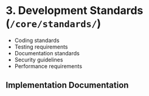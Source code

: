 # 3. Development Standards (`/core/standards/`)

- Coding standards
- Testing requirements
- Documentation standards
- Security guidelines
- Performance requirements

## Implementation Documentation

